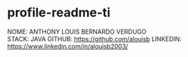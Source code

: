 # profile-readme-ti
NOME: ANTHONY LOUIS BERNARDO VERDUGO  
STACK: JAVA
GITHUB: https://github.com/alouisb
LINKEDIN: https://www.linkedin.com/in/alouisb2003/
